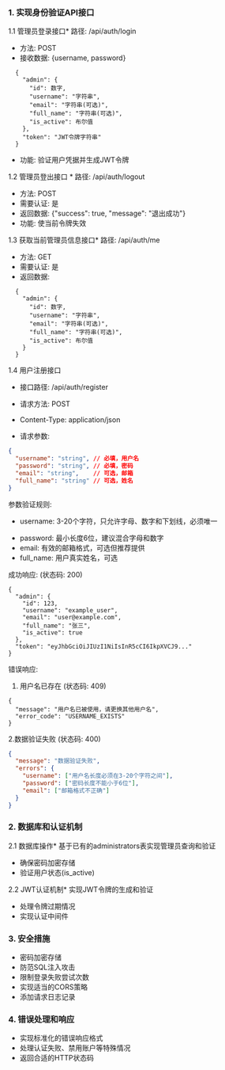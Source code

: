 ### 1. 实现身份验证API接口

1.1 管理员登录接口* 路径: /api/auth/login

* 方法: POST
* 接收数据: {username, password}

```plaintext
  {
    "admin": {
      "id": 数字,
      "username": "字符串",
      "email": "字符串(可选)",
      "full_name": "字符串(可选)",
      "is_active": 布尔值
    },
    "token": "JWT令牌字符串"
  }
```

* 功能: 验证用户凭据并生成JWT令牌

1.2 管理员登出接口 *  路径: /api/auth/logout

* 方法: POST
* 需要认证: 是
* 返回数据: {"success": true, "message": "退出成功"}
* 功能: 使当前令牌失效

1.3 获取当前管理员信息接口* 路径: /api/auth/me

* 方法: GET
* 需要认证: 是
* 返回数据:

```plaintext
  {
    "admin": {
      "id": 数字,
      "username": "字符串",
      "email": "字符串(可选)",
      "full_name": "字符串(可选)",
      "is_active": 布尔值
    }
  }
```

1.4  用户注册接口

- 接口路径: /api/auth/register

- 请求方法: POST

- Content-Type: application/json

- 请求参数:

```json
{
  "username": "string", // 必填，用户名
  "password": "string", // 必填，密码
  "email": "string",    // 可选，邮箱
  "full_name": "string" // 可选，姓名
}
```



参数验证规则:

- username: 3-20个字符，只允许字母、数字和下划线，必须唯一

* password: 最小长度6位，建议混合字母和数字
* email: 有效的邮箱格式，可选但推荐提供
* full_name: 用户真实姓名，可选

成功响应: (状态码: 200)


```jso
{
  "admin": {
    "id": 123,
    "username": "example_user",
    "email": "user@example.com",
    "full_name": "张三",
    "is_active": true
  },
  "token": "eyJhbGciOiJIUzI1NiIsInR5cCI6IkpXVCJ9..."
} 
```



错误响应:

1. 用户名已存在 (状态码: 409)

```
{
  "message": "用户名已被使用，请更换其他用户名",
  "error_code": "USERNAME_EXISTS"
}
```



2.数据验证失败 (状态码: 400)

```json
{
  "message": "数据验证失败",
  "errors": {
    "username": ["用户名长度必须在3-20个字符之间"],
    "password": ["密码长度不能小于6位"],
    "email": ["邮箱格式不正确"]
  }
}
```

### 2. 数据库和认证机制

2.1 数据库操作* 基于已有的administrators表实现管理员查询和验证

* 确保密码加密存储
* 验证用户状态(is_active)

2.2 JWT认证机制* 实现JWT令牌的生成和验证

* 处理令牌过期情况
* 实现认证中间件

### 3. 安全措施

* 密码加密存储
* 防范SQL注入攻击
* 限制登录失败尝试次数
* 实现适当的CORS策略
* 添加请求日志记录

### 4. 错误处理和响应

* 实现标准化的错误响应格式
* 处理认证失败、禁用账户等特殊情况
* 返回合适的HTTP状态码
